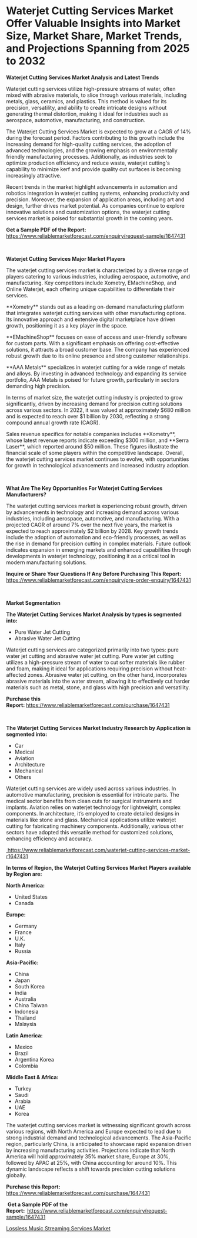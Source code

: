 <p><h1>Waterjet Cutting Services Market Offer Valuable Insights into Market Size, Market Share, Market Trends, and Projections Spanning from 2025 to 2032</h1></p><p><strong>Waterjet Cutting Services Market Analysis and Latest Trends</strong></p>
<p><p>Waterjet cutting services utilize high-pressure streams of water, often mixed with abrasive materials, to slice through various materials, including metals, glass, ceramics, and plastics. This method is valued for its precision, versatility, and ability to create intricate designs without generating thermal distortion, making it ideal for industries such as aerospace, automotive, manufacturing, and construction.</p><p>The Waterjet Cutting Services Market is expected to grow at a CAGR of 14% during the forecast period. Factors contributing to this growth include the increasing demand for high-quality cutting services, the adoption of advanced technologies, and the growing emphasis on environmentally friendly manufacturing processes. Additionally, as industries seek to optimize production efficiency and reduce waste, waterjet cutting's capability to minimize kerf and provide quality cut surfaces is becoming increasingly attractive.</p><p>Recent trends in the market highlight advancements in automation and robotics integration in waterjet cutting systems, enhancing productivity and precision. Moreover, the expansion of application areas, including art and design, further drives market potential. As companies continue to explore innovative solutions and customization options, the waterjet cutting services market is poised for substantial growth in the coming years.</p></p>
<p><strong>Get a Sample PDF of the Report:&nbsp;</strong> <a href="https://www.reliablemarketforecast.com/enquiry/request-sample/1647431?utm_campaign=3050&utm_medium=2&utm_source=Github&utm_content=ia&utm_term=10032025&utm_id=waterjet-cutting-services">https://www.reliablemarketforecast.com/enquiry/request-sample/1647431</a></p>
<p>&nbsp;</p>
<p><strong>Waterjet Cutting Services Major Market Players</strong></p>
<p><p>The waterjet cutting services market is characterized by a diverse range of players catering to various industries, including aerospace, automotive, and manufacturing. Key competitors include Xometry, EMachineShop, and Online Waterjet, each offering unique capabilities to differentiate their services.</p><p>**Xometry** stands out as a leading on-demand manufacturing platform that integrates waterjet cutting services with other manufacturing options. Its innovative approach and extensive digital marketplace have driven growth, positioning it as a key player in the space.</p><p>**EMachineShop** focuses on ease of access and user-friendly software for custom parts. With a significant emphasis on offering cost-effective solutions, it attracts a broad customer base. The company has experienced robust growth due to its online presence and strong customer relationships.</p><p>**AAA Metals** specializes in waterjet cutting for a wide range of metals and alloys. By investing in advanced technology and expanding its service portfolio, AAA Metals is poised for future growth, particularly in sectors demanding high precision.</p><p>In terms of market size, the waterjet cutting industry is projected to grow significantly, driven by increasing demand for precision cutting solutions across various sectors. In 2022, it was valued at approximately $680 million and is expected to reach over $1 billion by 2030, reflecting a strong compound annual growth rate (CAGR).</p><p>Sales revenue specifics for notable companies includes **Xometry**, whose latest revenue reports indicate exceeding $300 million, and **Serra Laser**, which reported around $50 million. These figures illustrate the financial scale of some players within the competitive landscape. Overall, the waterjet cutting services market continues to evolve, with opportunities for growth in technological advancements and increased industry adoption.</p></p>
<p>&nbsp;</p>
<p><strong>What Are The Key Opportunities For Waterjet Cutting Services Manufacturers?</strong></p>
<p><p>The waterjet cutting services market is experiencing robust growth, driven by advancements in technology and increasing demand across various industries, including aerospace, automotive, and manufacturing. With a projected CAGR of around 7% over the next five years, the market is expected to reach approximately $2 billion by 2028. Key growth trends include the adoption of automation and eco-friendly processes, as well as the rise in demand for precision cutting in complex materials. Future outlook indicates expansion in emerging markets and enhanced capabilities through developments in waterjet technology, positioning it as a critical tool in modern manufacturing solutions.</p></p>
<p><strong>Inquire or Share Your Questions If Any Before Purchasing This Report:</strong> <a href="https://www.reliablemarketforecast.com/enquiry/pre-order-enquiry/1647431?utm_campaign=3050&utm_medium=2&utm_source=Github&utm_content=ia&utm_term=10032025&utm_id=waterjet-cutting-services">https://www.reliablemarketforecast.com/enquiry/pre-order-enquiry/1647431</a></p>
<p>&nbsp;</p>
<p><strong>Market Segmentation</strong></p>
<p><strong>The Waterjet Cutting Services Market Analysis by types is segmented into:</strong></p>
<p><ul><li>Pure Water Jet Cutting</li><li>Abrasive Water Jet Cutting</li></ul></p>
<p><p>Waterjet cutting services are categorized primarily into two types: pure water jet cutting and abrasive water jet cutting. Pure water jet cutting utilizes a high-pressure stream of water to cut softer materials like rubber and foam, making it ideal for applications requiring precision without heat-affected zones. Abrasive water jet cutting, on the other hand, incorporates abrasive materials into the water stream, allowing it to effectively cut harder materials such as metal, stone, and glass with high precision and versatility.</p></p>
<p><strong>Purchase this Report:&nbsp;</strong><a href="https://www.reliablemarketforecast.com/purchase/1647431?utm_campaign=3050&utm_medium=2&utm_source=Github&utm_content=ia&utm_term=10032025&utm_id=waterjet-cutting-services">https://www.reliablemarketforecast.com/purchase/1647431</a></p>
<p>&nbsp;</p>
<p><strong>The Waterjet Cutting Services Market Industry Research by Application is segmented into:</strong></p>
<p><ul><li>Car</li><li>Medical</li><li>Aviation</li><li>Architecture</li><li>Mechanical</li><li>Others</li></ul></p>
<p><p>Waterjet cutting services are widely used across various industries. In automotive manufacturing, precision is essential for intricate parts. The medical sector benefits from clean cuts for surgical instruments and implants. Aviation relies on waterjet technology for lightweight, complex components. In architecture, it’s employed to create detailed designs in materials like stone and glass. Mechanical applications utilize waterjet cutting for fabricating machinery components. Additionally, various other sectors have adopted this versatile method for customized solutions, enhancing efficiency and accuracy.</p></p>
<p><a href="https://www.reliablemarketforecast.com/waterjet-cutting-services-market-r1647431?utm_campaign=3050&utm_medium=2&utm_source=Github&utm_content=ia&utm_term=10032025&utm_id=waterjet-cutting-services">&nbsp;https://www.reliablemarketforecast.com/waterjet-cutting-services-market-r1647431</a></p>
<p><strong>In terms of Region, the Waterjet Cutting Services Market Players available by Region are:</strong></p>
<p>
    <p> <strong> North America: </strong>
        <ul>
            <li>United States</li>
            <li>Canada</li>
        </ul>
        </p> 
    <p> <strong> Europe: </strong>
        <ul>
            <li>Germany</li>
            <li>France</li>
            <li>U.K.</li>
            <li>Italy</li>
            <li>Russia</li>
        </ul>
        </p> 
    <p> <strong> Asia-Pacific: </strong>
        <ul>
            <li>China</li>
            <li>Japan</li>
            <li>South Korea</li>
            <li>India</li>
            <li>Australia</li>
            <li>China Taiwan</li>
            <li>Indonesia</li>
            <li>Thailand</li>
            <li>Malaysia</li>
        </ul>
        </p> 
    <p> <strong> Latin America: </strong>
        <ul>
            <li>Mexico</li>
            <li>Brazil</li>
            <li>Argentina Korea</li>
            <li>Colombia</li>
        </ul>
        </p> 
    <p> <strong> Middle East & Africa: </strong>
        <ul>
            <li>Turkey</li>
            <li>Saudi</li>
            <li>Arabia</li>
            <li>UAE</li>
            <li>Korea</li>
        </ul>
    </p>
    </p>
<p><p>The waterjet cutting services market is witnessing significant growth across various regions, with North America and Europe expected to lead due to strong industrial demand and technological advancements. The Asia-Pacific region, particularly China, is anticipated to showcase rapid expansion driven by increasing manufacturing activities. Projections indicate that North America will hold approximately 35% market share, Europe at 30%, followed by APAC at 25%, with China accounting for around 10%. This dynamic landscape reflects a shift towards precision cutting solutions globally.</p></p>
<p><strong>Purchase this Report: </strong><a href="https://www.reliablemarketforecast.com/purchase/1647431?utm_campaign=3050&utm_medium=2&utm_source=Github&utm_content=ia&utm_term=10032025&utm_id=waterjet-cutting-services">https://www.reliablemarketforecast.com/purchase/1647431</a></p>
<p>&nbsp;<strong>Get a Sample PDF of the Report:&nbsp;&nbsp;</strong><a href="https://www.reliablemarketforecast.com/enquiry/request-sample/1647431?utm_campaign=3050&utm_medium=2&utm_source=Github&utm_content=ia&utm_term=10032025&utm_id=waterjet-cutting-services">https://www.reliablemarketforecast.com/enquiry/request-sample/1647431</a></p>
<p><strong></strong></p>
<p><p><a href="https://github.com/leehihkl/Market-Research-Report-List-1/blob/main/lossless-music-streaming-services-market.md?utm_campaign=3050&utm_medium=2&utm_source=Github&utm_content=ia&utm_term=10032025&utm_id=waterjet-cutting-services">Lossless Music Streaming Services Market</a></p></p>